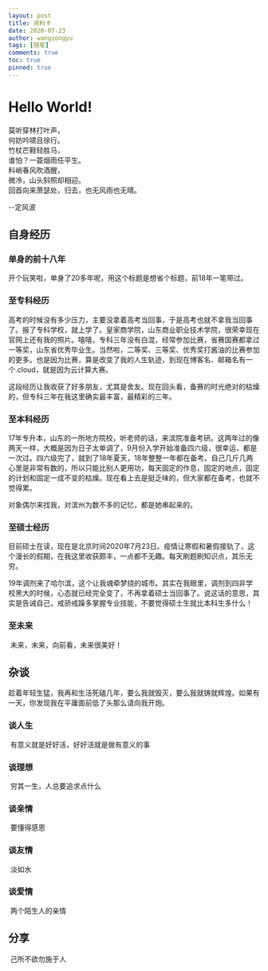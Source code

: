 ```yaml
---
layout: post
title: 资料卡
date: 2020-07-23
author: wangzongyu
tags: [随笔]
comments: true
toc: true
pinned: true
---
```


# Hello World!     

莫听穿林打叶声，  
何妨吟啸且徐行。  
竹杖芒鞋轻胜马，  
谁怕？一蓑烟雨任平生。  
料峭春风吹酒醒，  
微冷，山头斜照却相迎。  
回首向来萧瑟处，归去，也无风雨也无晴。    
  
  
--定风波  

## 自身经历

### 单身的前十八年

​开个玩笑啦，单身了20多年呢，用这个标题是想省个标题，前18年一笔带过。

### 至专科经历

​高考的时候没有多少压力，主要没拿着高考当回事，于是高考也就不拿我当回事了。报了专科学校，就上学了。皇家商学院，山东商业职业技术学院，很荣幸现在官网上还有我的照片。嘻嘻，专科三年没有白混，经常参加比赛，省赛国赛都拿过一等奖，山东省优秀毕业生。当然啦，二等奖、三等奖、优秀奖打酱油的比赛参加的更多。也是因为比赛，算是改变了我的人生轨迹，到现在博客名、邮箱名有一个.cloud，就是因为云计算大赛。

​这段经历让我收获了好多朋友，尤其是舍友。现在回头看，备赛的时光绝对的枯燥的，但专科三年在我这里确实最丰富，最精彩的三年。

### 至本科经历

​17年专升本，山东的一所地方院校，听老师的话，来滨院准备考研。这两年过的像两天一样，大概是因为日子太单调了，9月份入学开始准备四六级，很幸运，都是一次过。四六级完了，就到了18年夏天，18年整整一年都在备考。自己几斤几两心里是非常有数的，所以只能比别人更用功，每天固定的作息，固定的地点，固定的计划和固定一成不变的枯燥。现在看上去是挺乏味的，但大家都在备考，也就不觉得累。

​对象偶尔来找我，对滨州为数不多的记忆，都是她串起来的。

### 至硕士经历

​目前硕士在读，现在是北京时间2020年7月23日。疫情让寒假和暑假接轨了，这个漫长的假期，在我这里收获颇丰，一点都不无趣。每天刷题刷知识点，其乐无穷。

​ 19年调剂来了哈尔滨，这个让我魂牵梦绕的城市。其实在我眼里，调剂到四非学校黑大的时候，心态就已经完全变了，不再拿着硕士当回事了。说这话的意思，其实是告诫自己，戒骄戒躁多掌握专业技能，不要觉得硕士生就比本科生多什么！

### 至未来

​ 未来，未来，向前看，未来很美好！

## 杂谈

​ 趁着年轻生猛，我再和生活死磕几年，要么我就毁灭，要么我就铸就辉煌。如果有一天，你发现我在平庸面前低了头那么请向我开炮。 

### 谈人生

​ 有意义就是好好活，好好活就是做有意义的事

### 谈理想

​ 穷其一生，人总要追求点什么

### 谈亲情

​ 要懂得感恩

### 谈友情

​ 淡如水

### 谈爱情

​ 两个陌生人的亲情

## 分享

​ 己所不欲勿施于人
